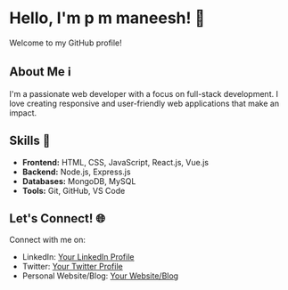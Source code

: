 # Hello, I'm p m maneesh! 👋

Welcome to my GitHub profile!

## About Me ℹ️

I'm a passionate web developer with a focus on full-stack development. I love creating responsive and user-friendly web applications that make an impact. 

## Skills 🚀

- **Frontend:** HTML, CSS, JavaScript, React.js, Vue.js
- **Backend:** Node.js, Express.js
- **Databases:** MongoDB, MySQL
- **Tools:** Git, GitHub, VS Code



## Let's Connect! 🌐

Connect with me on:
- LinkedIn: [Your LinkedIn Profile]([[link](https://www.linkedin.com/in/p-m-maneesh-b9875124a/)])
- Twitter: [Your Twitter Profile]([link](https://twitter.com/plammaneesh))
- Personal Website/Blog: [Your Website/Blog]([link](https://plam-maneesh.github.io/MY_PortFolio/)https://plam-maneesh.github.io/MY_PortFolio/)


